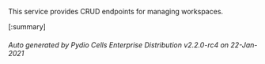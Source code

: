 






This service provides CRUD endpoints for managing workspaces.

[:summary]

###### Auto generated by Pydio Cells Enterprise Distribution v2.2.0-rc4 on 22-Jan-2021
